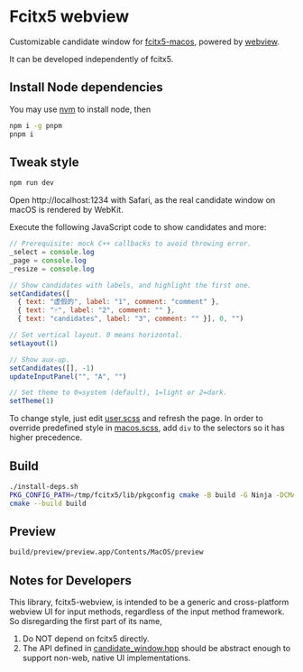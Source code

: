# Fcitx5 webview

Customizable candidate window for [fcitx5-macos](https://github.com/fcitx-contrib/fcitx5-macos),
powered by [webview](https://github.com/webview/webview).

It can be developed independently of fcitx5.

## Install Node dependencies

You may use [nvm](https://github.com/nvm-sh/nvm)
to install node, then

```sh
npm i -g pnpm
pnpm i
```

## Tweak style
```sh
npm run dev
```
Open http://localhost:1234 with Safari,
as the real candidate window on macOS is rendered by WebKit.

Execute the following JavaScript code to show candidates and more:
```js
// Prerequisite: mock C++ callbacks to avoid throwing error.
_select = console.log
_page = console.log
_resize = console.log

// Show candidates with labels, and highlight the first one.
setCandidates([
  { text: "虚假的", label: "1", comment: "comment" },
  { text: "🀄", label: "2", comment: "" },
  { text: "candidates", label: "3", comment: "" }], 0, "")

// Set vertical layout. 0 means horizontal.
setLayout(1)

// Show aux-up.
setCandidates([], -1)
updateInputPanel("", "A", "")

// Set theme to 0=system (default), 1=light or 2=dark.
setTheme(1)
```

To change style, just edit [user.scss](./page/user.scss) and refresh the page.
In order to override predefined style in [macos.scss](./page/macos.scss),
add `div` to the selectors so it has higher precedence.

## Build
```sh
./install-deps.sh
PKG_CONFIG_PATH=/tmp/fcitx5/lib/pkgconfig cmake -B build -G Ninja -DCMAKE_BUILD_TYPE=Debug
cmake --build build
```

## Preview
```sh
build/preview/preview.app/Contents/MacOS/preview
```

## Notes for Developers

This library, fcitx5-webview, is intended to be a generic and cross-platform webview UI for input methods, regardless of the input method framework.
So disregarding the first part of its name,

1. Do NOT depend on fcitx5 directly.
2. The API defined in [candidate_window.hpp](include/candidate_window.hpp) should be abstract enough to support non-web, native UI implementations.
